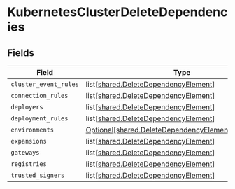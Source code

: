 # KubernetesClusterDeleteDependencies


## Fields

| Field                                                                                                                  | Type                                                                                                                   | Required                                                                                                               | Description                                                                                                            |
| ---------------------------------------------------------------------------------------------------------------------- | ---------------------------------------------------------------------------------------------------------------------- | ---------------------------------------------------------------------------------------------------------------------- | ---------------------------------------------------------------------------------------------------------------------- |
| `cluster_event_rules`                                                                                                  | list[[shared.DeleteDependencyElement](undefined/models/shared/deletedependencyelement.md)]                             | :heavy_minus_sign:                                                                                                     | N/A                                                                                                                    |
| `connection_rules`                                                                                                     | list[[shared.DeleteDependencyElement](undefined/models/shared/deletedependencyelement.md)]                             | :heavy_minus_sign:                                                                                                     | N/A                                                                                                                    |
| `deployers`                                                                                                            | list[[shared.DeleteDependencyElement](undefined/models/shared/deletedependencyelement.md)]                             | :heavy_minus_sign:                                                                                                     | N/A                                                                                                                    |
| `deployment_rules`                                                                                                     | list[[shared.DeleteDependencyElement](undefined/models/shared/deletedependencyelement.md)]                             | :heavy_minus_sign:                                                                                                     | N/A                                                                                                                    |
| `environments`                                                                                                         | [Optional[shared.DeleteDependencyElementEnvironments]](undefined/models/shared/deletedependencyelementenvironments.md) | :heavy_minus_sign:                                                                                                     | N/A                                                                                                                    |
| `expansions`                                                                                                           | list[[shared.DeleteDependencyElement](undefined/models/shared/deletedependencyelement.md)]                             | :heavy_minus_sign:                                                                                                     | N/A                                                                                                                    |
| `gateways`                                                                                                             | list[[shared.DeleteDependencyElement](undefined/models/shared/deletedependencyelement.md)]                             | :heavy_minus_sign:                                                                                                     | N/A                                                                                                                    |
| `registries`                                                                                                           | list[[shared.DeleteDependencyElement](undefined/models/shared/deletedependencyelement.md)]                             | :heavy_minus_sign:                                                                                                     | N/A                                                                                                                    |
| `trusted_signers`                                                                                                      | list[[shared.DeleteDependencyElement](undefined/models/shared/deletedependencyelement.md)]                             | :heavy_minus_sign:                                                                                                     | N/A                                                                                                                    |